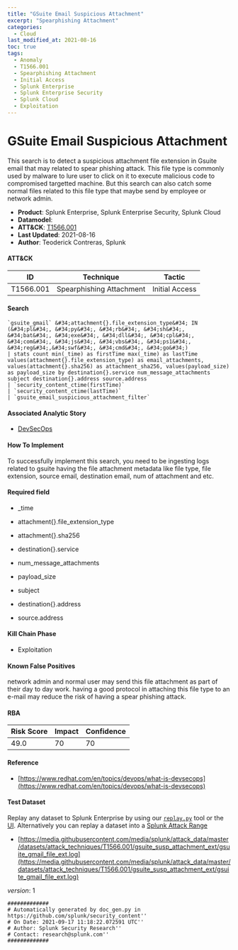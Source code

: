 ```yaml
---
title: "GSuite Email Suspicious Attachment"
excerpt: "Spearphishing Attachment"
categories:
  - Cloud
last_modified_at: 2021-08-16
toc: true
tags:
  - Anomaly
  - T1566.001
  - Spearphishing Attachment
  - Initial Access
  - Splunk Enterprise
  - Splunk Enterprise Security
  - Splunk Cloud
  - Exploitation
---
```


# GSuite Email Suspicious Attachment

This search is to detect a suspicious attachment file extension in Gsuite email that may related to spear phishing attack. This file type is commonly used by malware to lure user to click on it to execute malicious code to compromised targetted machine. But this search can also catch some normal files related to this file type that maybe send by employee or network admin.

- **Product**: Splunk Enterprise, Splunk Enterprise Security, Splunk Cloud
- **Datamodel**:
- **ATT&CK**: [T1566.001](https://attack.mitre.org/techniques/T1566/001/)
- **Last Updated**: 2021-08-16
- **Author**: Teoderick Contreras, Splunk


#### ATT&CK

| ID          | Technique   | Tactic       |
| ----------- | ----------- |--------------|
| T1566.001 | Spearphishing Attachment | Initial Access |


#### Search

```
`gsuite_gmail` &#34;attachment{}.file_extension_type&#34; IN (&#34;pl&#34;, &#34;py&#34;, &#34;rb&#34;, &#34;sh&#34;, &#34;bat&#34;, &#34;exe&#34;, &#34;dll&#34;, &#34;cpl&#34;, &#34;com&#34;, &#34;js&#34;, &#34;vbs&#34;, &#34;ps1&#34;, &#34;reg&#34;,&#34;swf&#34;, &#34;cmd&#34;, &#34;go&#34;) 
| stats count min(_time) as firstTime max(_time) as lastTime values(attachment{}.file_extension_type) as email_attachments, values(attachment{}.sha256) as attachment_sha256, values(payload_size) as payload_size by destination{}.service num_message_attachments  subject destination{}.address source.address 
| `security_content_ctime(firstTime)` 
| `security_content_ctime(lastTime)` 
| `gsuite_email_suspicious_attachment_filter`
```

#### Associated Analytic Story

* [DevSecOps](_stories/devsecops)


#### How To Implement
To successfully implement this search, you need to be ingesting logs related to gsuite having the file attachment metadata like file type, file extension, source email, destination email, num of attachment and etc.

#### Required field

* _time

* attachment{}.file_extension_type

* attachment{}.sha256

* destination{}.service

* num_message_attachments

* payload_size

* subject

* destination{}.address

* source.address


#### Kill Chain Phase

* Exploitation


#### Known False Positives
network admin and normal user may send this file attachment as part of their day to day work. having a good protocol in attaching this file type to an e-mail may reduce the risk of having a spear phishing attack.



#### RBA

| Risk Score  | Impact      | Confidence   |
| ----------- | ----------- |--------------|
| 49.0 | 70 | 70 |



#### Reference


* [https://www.redhat.com/en/topics/devops/what-is-devsecops](https://www.redhat.com/en/topics/devops/what-is-devsecops)



#### Test Dataset
Replay any dataset to Splunk Enterprise by using our [`replay.py`](https://github.com/splunk/attack_data#using-replaypy) tool or the [UI](https://github.com/splunk/attack_data#using-ui).
Alternatively you can replay a dataset into a [Splunk Attack Range](https://github.com/splunk/attack_range#replay-dumps-into-attack-range-splunk-server)


* [https://media.githubusercontent.com/media/splunk/attack_data/master/datasets/attack_techniques/T1566.001/gsuite_susp_attachment_ext/gsuite_gmail_file_ext.log](https://media.githubusercontent.com/media/splunk/attack_data/master/datasets/attack_techniques/T1566.001/gsuite_susp_attachment_ext/gsuite_gmail_file_ext.log)


_version_: 1

```
#############
# Automatically generated by doc_gen.py in https://github.com/splunk/security_content''
# On Date: 2021-09-17 11:18:22.072591 UTC''
# Author: Splunk Security Research''
# Contact: research@splunk.com''
#############
```